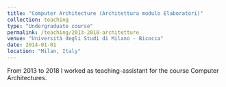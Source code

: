 ```yaml
---
title: "Computer Architecture (Architettura modulo Elaboratori)"
collection: teaching
type: "Undergraduate course"
permalink: /teaching/2013-2018-architetture
venue: "Università degli Studi di Milano - Bicocca"
date: 2014-01-01
location: "Milan, Italy"
---
```


From 2013 to 2018 I worked as teaching-assistant for the course Computer Architectures.  